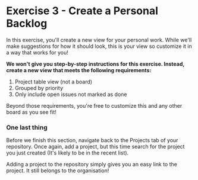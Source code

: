 # Exercise 3 - Create a Personal Backlog

In this exercise, you'll create a new view for your personal work. While we'll make suggestions for how it should look, this is your view so customize it in a way that works for you!

**We won't give you step-by-step instructions for this exercise. Instead, create a new view that meets the following requirements:**

1. Project table view (not a board)
2. Grouped by priority
3. Only include open issues not marked as done

Beyond those requirements, you're free to customize this and any other board as you see fit!

### One last thing

Before we finish this section, navigate back to the Projects tab of your repository. Once again, add a project, but this time search for the project you just created (It's likely to be in the recent list).

Adding a project to the repository simply gives you an easy link to the project. It still belongs to the organisation!